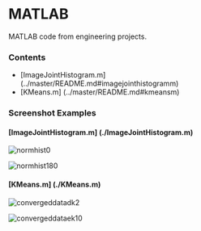 MATLAB
======

MATLAB code from engineering projects.

### Contents
* [ImageJointHistogram.m] (../master/README.md#imagejointhistogramm)
* [KMeans.m] (../master/README.md#kmeansm)

### Screenshot Examples

#### [ImageJointHistogram.m] (./ImageJointHistogram.m)

![normhist0](https://cloud.githubusercontent.com/assets/7009089/2837648/97f03870-d01e-11e3-8c1f-817e9ad13814.jpg "Normalised Joint Histogram of 2 Identical Images")

![normhist180](https://cloud.githubusercontent.com/assets/7009089/2837647/97edc180-d01e-11e3-9cc5-bf6d497a9650.jpg "Normalised Joint Histogram of 1 Image and 180-degree-rotated Image") 

#### [KMeans.m] (./KMeans.m)

![convergeddatadk2](https://cloud.githubusercontent.com/assets/7009089/2837612/85dfcbe2-d01d-11e3-990c-a59d9450f46c.jpg "Converged K=2 Clusters") 

![convergeddataek10](https://cloud.githubusercontent.com/assets/7009089/2837613/860b4466-d01d-11e3-85f2-b37b10a768f3.jpg "Converged K=10 Clusters")

